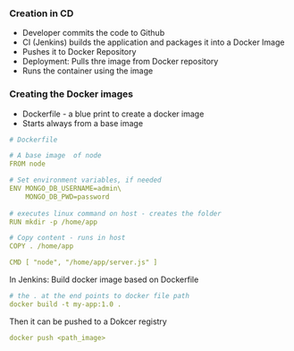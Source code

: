 ### Creation in CD
- Developer commits the code to Github
- CI (Jenkins) builds the application and packages it into a Docker Image
- Pushes it to Docker Repository
- Deployment: Pulls thre image from Docker repository
- Runs the container using the image

### Creating the Docker images
- Dockerfile - a blue print to create a docker image
- Starts always from a base image

```yaml
# Dockerfile

# A base image  of node
FROM node

# Set environment variables, if needed
ENV MONGO_DB_USERNAME=admin\
    MONGO_DB_PWD=password
    
# executes linux command on host - creates the folder
RUN mkdir -p /home/app

# Copy content - runs in host
COPY . /home/app

CMD [ "node", "/home/app/server.js" ]
```

In Jenkins: Build docker image based on Dockerfile

```yaml
# the . at the end points to docker file path
docker build -t my-app:1.0 .
```

Then it can be pushed to a Dokcer registry
```yaml
docker push <path_image>
```
